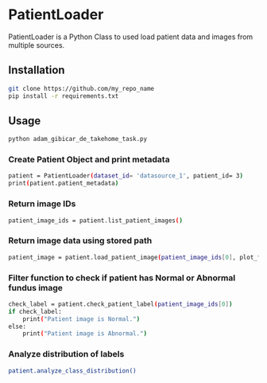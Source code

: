 # PatientLoader
PatientLoader is a Python Class to used load patient data and images from multiple sources.

## Installation
```sh
git clone https://github.com/my_repo_name
pip install -r requirements.txt
```

## Usage
```sh
python adam_gibicar_de_takehome_task.py
```

### Create Patient Object and print metadata
```sh
patient = PatientLoader(dataset_id= 'datasource_1', patient_id= 3)
print(patient.patient_metadata)
```
### Return image IDs
```sh
patient_image_ids = patient.list_patient_images()
```
### Return image data using stored path
```sh
patient_image = patient.load_patient_image(patient_image_ids[0], plot_flag= False)
```

### Filter function to check if patient has Normal or Abnormal fundus image
```sh
check_label = patient.check_patient_label(patient_image_ids[0])
if check_label:
    print("Patient image is Normal.")
else:
    print("Patient image is Abnormal.")
```
### Analyze distribution of labels
```sh  
patient.analyze_class_distribution()
```